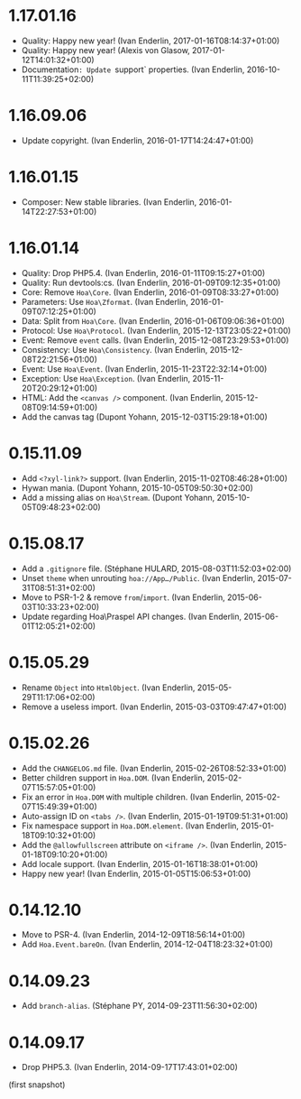# 1.17.01.16

  * Quality: Happy new year! (Ivan Enderlin, 2017-01-16T08:14:37+01:00)
  * Quality: Happy new year! (Alexis von Glasow, 2017-01-12T14:01:32+01:00)
  * Documentation`: Update `support` properties. (Ivan Enderlin, 2016-10-11T11:39:25+02:00)

# 1.16.09.06

  * Update copyright. (Ivan Enderlin, 2016-01-17T14:24:47+01:00)

# 1.16.01.15

  * Composer: New stable libraries. (Ivan Enderlin, 2016-01-14T22:27:53+01:00)

# 1.16.01.14

  * Quality: Drop PHP5.4. (Ivan Enderlin, 2016-01-11T09:15:27+01:00)
  * Quality: Run devtools:cs. (Ivan Enderlin, 2016-01-09T09:12:35+01:00)
  * Core: Remove `Hoa\Core`. (Ivan Enderlin, 2016-01-09T08:33:27+01:00)
  * Parameters: Use `Hoa\Zformat`. (Ivan Enderlin, 2016-01-09T07:12:25+01:00)
  * Data: Split from `Hoa\Core`. (Ivan Enderlin, 2016-01-06T09:06:36+01:00)
  * Protocol: Use `Hoa\Protocol`. (Ivan Enderlin, 2015-12-13T23:05:22+01:00)
  * Event: Remove `event` calls. (Ivan Enderlin, 2015-12-08T23:29:53+01:00)
  * Consistency: Use `Hoa\Consistency`. (Ivan Enderlin, 2015-12-08T22:21:56+01:00)
  * Event: Use `Hoa\Event`. (Ivan Enderlin, 2015-11-23T22:32:14+01:00)
  * Exception: Use `Hoa\Exception`. (Ivan Enderlin, 2015-11-20T20:29:12+01:00)
  * HTML: Add the `<canvas />` component. (Ivan Enderlin, 2015-12-08T09:14:59+01:00)
  * Add the canvas tag (Dupont Yohann, 2015-12-03T15:29:18+01:00)

# 0.15.11.09

  * Add `<?xyl-link?>` support. (Ivan Enderlin, 2015-11-02T08:46:28+01:00)
  * Hywan mania. (Dupont Yohann, 2015-10-05T09:50:30+02:00)
  * Add a missing alias on `Hoa\Stream`. (Dupont Yohann, 2015-10-05T09:48:23+02:00)

# 0.15.08.17

  * Add a `.gitignore` file. (Stéphane HULARD, 2015-08-03T11:52:03+02:00)
  * Unset `theme` when unrouting `hoa://App…/Public`. (Ivan Enderlin, 2015-07-31T08:51:31+02:00)
  * Move to PSR-1-2 & remove `from`/`import`. (Ivan Enderlin, 2015-06-03T10:33:23+02:00)
  * Update regarding Hoa\Praspel API changes. (Ivan Enderlin, 2015-06-01T12:05:21+02:00)

# 0.15.05.29

  * Rename `Object` into `HtmlObject`. (Ivan Enderlin, 2015-05-29T11:17:06+02:00)
  * Remove a useless import. (Ivan Enderlin, 2015-03-03T09:47:47+01:00)

# 0.15.02.26

  * Add the `CHANGELOG.md` file. (Ivan Enderlin, 2015-02-26T08:52:33+01:00)
  * Better children support in `Hoa.DOM`. (Ivan Enderlin, 2015-02-07T15:57:05+01:00)
  * Fix an error in `Hoa.DOM` with multiple children. (Ivan Enderlin, 2015-02-07T15:49:39+01:00)
  * Auto-assign ID on `<tabs />`. (Ivan Enderlin, 2015-01-19T09:51:31+01:00)
  * Fix namespace support in `Hoa.DOM.element`. (Ivan Enderlin, 2015-01-18T09:10:32+01:00)
  * Add the `@allowfullscreen` attribute on `<iframe />`. (Ivan Enderlin, 2015-01-18T09:10:20+01:00)
  * Add locale support. (Ivan Enderlin, 2015-01-16T18:38:01+01:00)
  * Happy new year! (Ivan Enderlin, 2015-01-05T15:06:53+01:00)

# 0.14.12.10

  * Move to PSR-4. (Ivan Enderlin, 2014-12-09T18:56:14+01:00)
  * Add `Hoa.Event.bareOn`. (Ivan Enderlin, 2014-12-04T18:23:32+01:00)

# 0.14.09.23

  * Add `branch-alias`. (Stéphane PY, 2014-09-23T11:56:30+02:00)

# 0.14.09.17

  * Drop PHP5.3. (Ivan Enderlin, 2014-09-17T17:43:01+02:00)

(first snapshot)
